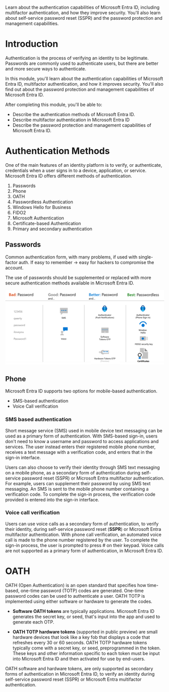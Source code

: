 Learn about the authentication capabilities of Microsoft Entra ID, including multifactor authentication, and how they improve security. You'll also learn about self-service password reset (SSPR) and the password protection and management capabilities.

# Introduction

Authentication is the process of verifying an identity to be legitimate. Passwords are commonly used to authenticate users, but there are better and more secure ways to authenticate.

In this module, you'll learn about the authentication capabilities of Microsoft Entra ID, multifactor authentication, and how it improves security. You'll also find out about the password protection and management capabilities of Microsoft Entra ID.

After completing this module, you'll be able to:

- Describe the authentication methods of Microsoft Entra ID.
- Describe multifactor authentication in Microsoft Entra ID
- Describe the password protection and management capabilities of Microsoft Entra ID.

# Authentication Methods

One of the main features of an identity platform is to verify, or authenticate, credentials when a user signs in to a device, application, or service. Microsoft Entra ID offers different methods of authentication. 

1. Passwords
2. Phone
3. OATH
4. Passwordless Authentication
5. Windows Hello for Business
6. FIDO2
7. Microsoft Authentication
8. Certificate-based Authentication
9. Primary and secondary authentication

## Passwords

Common authentication form, with many problems, if used with single-factor auth. 
If easy to remember -> easy for hackers to compromise the account.

The use of passwords should be supplemented or replaced with more secure authentication methods available in Microsoft Entra ID.

![](../../Pasted%20image%2020250216182748.png)


## Phone

Microsoft Entra ID supports two options for mobile-based authentication.
- SMS-based authentication
- Voice Call verification

### SMS based authentication
Short message service (SMS) used in mobile device text messaging can be used as a primary form of authentication. With SMS-based sign-in, users don't need to know a username and password to access applications and services. The user instead enters their registered mobile phone number, receives a text message with a verification code, and enters that in the sign-in interface.

Users can also choose to verify their identity through SMS text messaging on a mobile phone, as a secondary form of authentication during self-service password reset (SSPR) or Microsoft Entra multifactor authentication. For example, users can supplement their password by using SMS text messaging. An SMS is sent to the mobile phone number containing a verification code. To complete the sign-in process, the verification code provided is entered into the sign-in interface.

### Voice call verification
Users can use voice calls as a secondary form of authentication, to verify their identity, during self-service password reset (**SSPR**) or Microsoft Entra multifactor authentication. With phone call verification, an automated voice call is made to the phone number registered by the user. To complete the sign-in process, the user is prompted to press # on their keypad. Voice calls are not supported as a primary form of authentication, in Microsoft Entra ID.

# OATH
OATH (Open Authentication) is an open standard that specifies how time-based, one-time password (TOTP) codes are generated. One-time password codes can be used to authenticate a user. OATH TOTP is implemented using either software or hardware to generate the codes.

- **Software OATH tokens** are typically applications. Microsoft Entra ID generates the secret key, or seed, that's input into the app and used to generate each OTP.

- **OATH TOTP hardware tokens** (supported in public preview) are small hardware devices that look like a key fob that displays a code that refreshes every 30 or 60 seconds. OATH TOTP hardware tokens typically come with a secret key, or seed, preprogrammed in the token. These keys and other information specific to each token must be input into Microsoft Entra ID and then activated for use by end-users.

OATH software and hardware tokens, are only supported as secondary forms of authentication in Microsoft Entra ID, to verify an identity during self-service password reset (SSPR) or Microsoft Entra multifactor authentication.